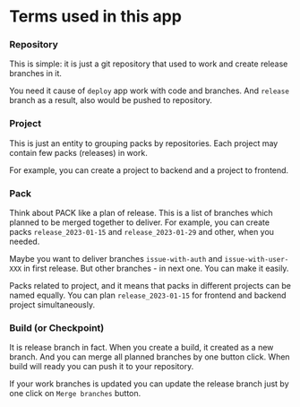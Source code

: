 # Terms used in this app

### Repository

This is simple: it is just a git repository that used to work and create release branches in it.

You need it cause of `deploy` app work with code and branches. And `release` branch as a result, also would be pushed to repository.

### Project

This is just an entity to grouping packs by repositories. Each project may contain few packs (releases) in work.

For example, you can create a project to backend and a project to frontend.

### Pack

Think about PACK like a plan of release. This is a list of branches which planned to be merged together to deliver.
For example, you can create packs `release_2023-01-15` and `release_2023-01-29` and other, when you needed.

Maybe you want to deliver branches `issue-with-auth` and `issue-with-user-XXX` in first release. But other branches - in next one. You can make it easily.

Packs related to project, and it means that packs in different projects can be named equally. 
You can plan `release_2023-01-15` for frontend and backend project simultaneously.

### Build (or Checkpoint)

It is release branch in fact. When you create a build, it created as a new branch. And you can merge all planned branches by one button click.
When build will ready you can push it to your repository.

If your work branches is updated you can update the release branch just by one click on `Merge branches` button.
